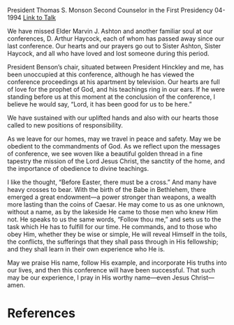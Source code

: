 President Thomas S. Monson
Second Counselor in the First Presidency
04-1994
[Link to Talk](https://www.churchofjesuschrist.org/study/general-conference/1994/04/what-he-would-have-us-do?lang=eng)

We have missed Elder Marvin J. Ashton and another familiar soul at our conferences, D. Arthur Haycock, each of whom has passed away since our last conference. Our hearts and our prayers go out to Sister Ashton, Sister Haycock, and all who have loved and lost someone during this period.

President Benson’s chair, situated between President Hinckley and me, has been unoccupied at this conference, although he has viewed the conference proceedings at his apartment by television. Our hearts are full of love for the prophet of God, and his teachings ring in our ears. If he were standing before us at this moment at the conclusion of the conference, I believe he would say, “Lord, it has been good for us to be here.”

We have sustained with our uplifted hands and also with our hearts those called to new positions of responsibility.

As we leave for our homes, may we travel in peace and safety. May we be obedient to the commandments of God. As we reflect upon the messages of conference, we see woven like a beautiful golden thread in a fine tapestry the mission of the Lord Jesus Christ, the sanctity of the home, and the importance of obedience to divine teachings.

I like the thought, “Before Easter, there must be a cross.” And many have heavy crosses to bear. With the birth of the Babe in Bethlehem, there emerged a great endowment—a power stronger than weapons, a wealth more lasting than the coins of Caesar. He may come to us as one unknown, without a name, as by the lakeside He came to those men who knew Him not. He speaks to us the same words, “Follow thou me,” and sets us to the task which He has to fulfill for our time. He commands, and to those who obey Him, whether they be wise or simple, He will reveal Himself in the toils, the conflicts, the sufferings that they shall pass through in His fellowship; and they shall learn in their own experience who He is.

May we praise His name, follow His example, and incorporate His truths into our lives, and then this conference will have been successful. That such may be our experience, I pray in His worthy name—even Jesus Christ—amen.

# References
